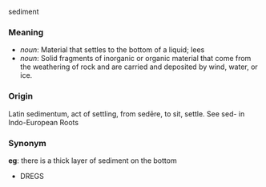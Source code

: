 sediment
### Meaning
+ _noun_: Material that settles to the bottom of a liquid; lees
+ _noun_: Solid fragments of inorganic or organic material that come from the weathering of rock and are carried and deposited by wind, water, or ice.

### Origin

Latin sedimentum, act of settling, from sedēre, to sit, settle. See sed- in Indo-European Roots

### Synonym

__eg__: there is a thick layer of sediment on the bottom

+ DREGS


